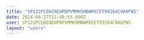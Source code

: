 ```yaml
---
title: "SP122PCEWZ4EHPBPVMMHSMBWMXCET99284C9A8PN5"
date: 2024-08-27T21:48:53.090Z
user: SP122PCEWZ4EHPBPVMMHSMBWMXCET99284C9A8PN5
layout: "users"
---
```

    